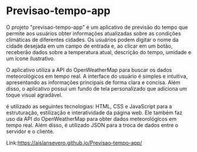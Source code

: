 # Previsao-tempo-app
O projeto "previsao-tempo-app" é um aplicativo de previsão do tempo que permite aos usuários obter informações atualizadas sobre as condições climáticas de diferentes cidades. Os usuários podem digitar o nome da cidade desejada em um campo de entrada e, ao clicar em um botão, receberão dados sobre a temperatura atual, descrição do tempo, umidade e um ícone ilustrativo.

O aplicativo utiliza a API do OpenWeatherMap para buscar os dados meteorológicos em tempo real. A interface do usuário é simples e intuitiva, apresentando as informações principais de forma clara e concisa. Além disso, o aplicativo possui um fundo de tela personalizado que adiciona um toque visual agradável.

é utilizado as seguintes tecnologias: HTML, CSS e JavaScript para a estruturação, estilização e interatividade da página web. Ele também faz uso da API do OpenWeatherMap para obter dados meteorológicos em tempo real. Além disso, é utilizado JSON para a troca de dados entre o servidor e o cliente.

Link:https://aislansevero.github.io/Previsao-tempo-app/
